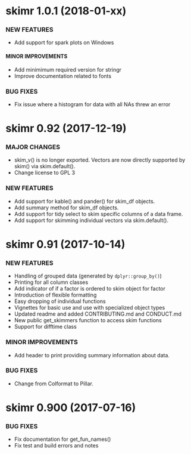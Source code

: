 skimr 1.0.1 (2018-01-xx)
========================
### NEW FEATURES
   * Add support for spark plots on Windows

#### MINOR IMPROVEMENTS
   * Add minimimum required version for stringr
   * Improve documentation related to fonts

### BUG FIXES
  * Fix issue where a histogram for data with all NAs threw an error

skimr 0.92 (2017-12-19)
=======================

### MAJOR CHANGES
  * skim_v() is no longer exported. Vectors are now directly supported by skim()
    via skim.default().
  * Change license to GPL 3

### NEW FEATURES

  * Add support for kable() and pander() for skim_df objects. 
  * Add summary method for skim_df objects.  
  * Add support for tidy select to skim specific columns of a data frame.
  * Add support for skimming individual vectors via skim.default(). 


skimr 0.91 (2017-10-14)
=========================

### NEW FEATURES

  * Handling of grouped data (generated by `dplyr::group_by()`)
  * Printing for all column classes
  * Add indicator of if a factor is ordered to skim object for factor
  * Introduction of flexible formatting
  * Easy dropping of individual functions
  * Vignettes for basic use and use with specialized object types
  * Updated readme and added CONTRIBUTING.md and CONDUCT.md
  * New public get_skimmers function to access skim functions
  * Support for difftime class
  

### MINOR IMPROVEMENTS

  * Add header to print providing summary information about data.

### BUG FIXES

  * Change from Colformat to Pillar.


skimr 0.900 (2017-07-16)
=========================


### BUG FIXES

  * Fix documentation for get_fun_names()
  * Fix test and build errors and notes

  
